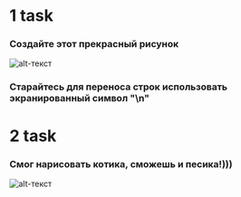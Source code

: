 # 1 task
### Создайте этот прекрасный рисунок

![alt-текст](https://sun9-55.userapi.com/impf/zXIbn0uBenLuIdG00kSmeXr_rvOOoy7Zhw2zIg/0F9yB5U1x1I.jpg?size=80x105&quality=95&sign=62a491b1390dce30d51d9e93f07b1530&type=album "Текст заголовка логотипа 1")

### Старайтесь для переноса строк использовать экранированный символ "\n"


# 2 task
### Смог нарисовать котика, сможешь и песика!)))

![alt-текст](https://sun9-87.userapi.com/impf/v6m6C3Be561N0YIkTPMEzgNjaSwE1QRXRLupRQ/bAJOKPmwvyo.jpg?size=115x135&quality=95&sign=59bcbfa2821fd7c8ad71e8156bd526da&type=album "Текст заголовка логотипа 1")